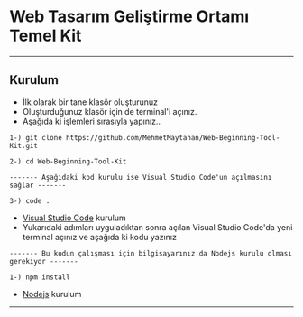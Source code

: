 # Web Tasarım Geliştirme Ortamı Temel Kit

---

## Kurulum

- İlk olarak bir tane klasör oluşturunuz
- Oluşturduğunuz klasör için de terminal'i açınız.
- Aşağıda ki işlemleri sırasıyla yapınız..

```
1-) git clone https://github.com/MehmetMaytahan/Web-Beginning-Tool-Kit.git

2-) cd Web-Beginning-Tool-Kit

------- Aşağıdaki kod kurulu ise Visual Studio Code'un açılmasını sağlar -------

3-) code .

```

- [Visual Studio Code](https://code.visualstudio.com/download) kurulum
- Yukarıdaki adımları uyguladıktan sonra açılan Visual Studio Code'da yeni terminal açınız ve aşağıda ki kodu yazınız

```
------- Bu kodun çalışması için bilgisayarınız da Nodejs kurulu olması gerekiyor -------

1-) npm install

```

- [Nodejs](https://nodejs.org/en/) kurulum

---
